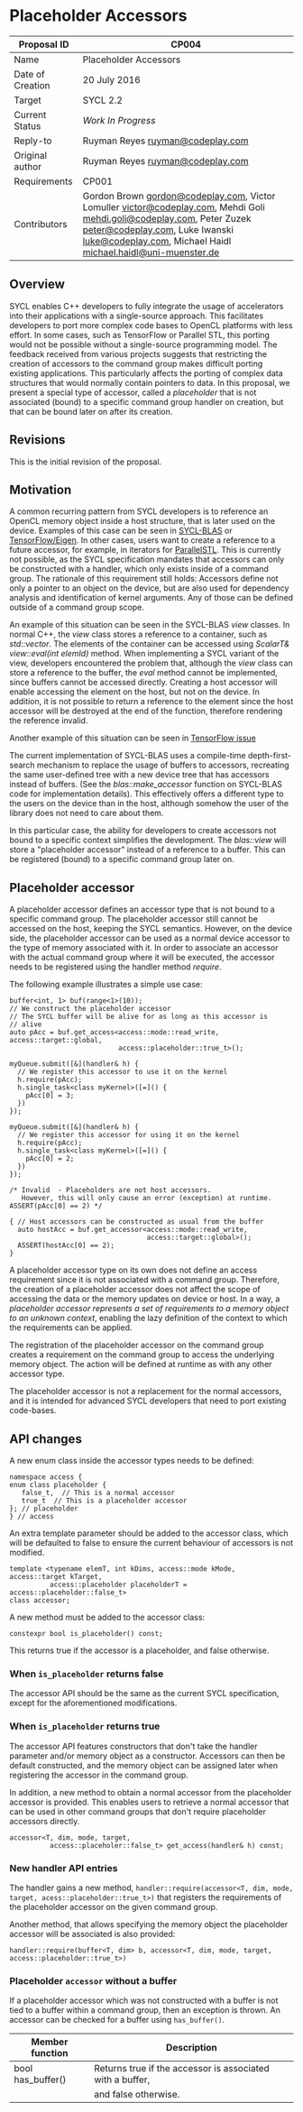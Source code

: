 # Placeholder Accessors

| Proposal ID | CP004 |
|-------------|--------|
| Name | Placeholder Accessors  |
| Date of Creation | 20 July 2016 |
| Target | SYCL 2.2 |
| Current Status | _Work In Progress_ |
| Reply-to | Ruyman Reyes <ruyman@codeplay.com> |
| Original author | Ruyman Reyes <ruyman@codeplay.com> |
| Requirements | CP001 |
| Contributors | Gordon Brown <gordon@codeplay.com>, Victor Lomuller <victor@codeplay.com>, Mehdi Goli <mehdi.goli@codeplay.com>, Peter Zuzek <peter@codeplay.com>, Luke Iwanski <luke@codeplay.com>, Michael Haidl <michael.haidl@uni-muenster.de> |

## Overview

SYCL enables C++ developers to fully integrate the usage of accelerators into their applications
with a single-source approach. This facilitates developers to port more complex code bases
to OpenCL platforms with less effort. In some cases, such as TensorFlow or Parallel STL, this porting would not be possible without a single-source programming model.
The feedback received from various projects suggests that restricting the creation
of accessors to the command group makes difficult porting existing applications.
This particularly affects the porting of complex data structures that would normally contain pointers to data.
In this proposal, we present a special type of accessor, called a _placeholder_
that is not associated (bound) to a specific command group handler on creation,
but that can be bound later on after its creation.

## Revisions

This is the initial revision of the proposal.

## Motivation

A common recurring pattern from SYCL developers is to reference an OpenCL
memory object inside a host structure, that is later used on the device.
Examples of this case can be seen in [SYCL-BLAS][1] or [TensorFlow/Eigen][2].
In other cases, users want to create a reference to a future accessor, for example,
in iterators for [ParallelSTL][3].
This is currently not possible, as the SYCL specification mandates that accessors
can only be constructed with a handler, which only exists inside of a command group.
The rationale of this requirement still holds: Accessors define not only a pointer to an object
on the device, but are also used for dependency analysis and identification of kernel
arguments. Any of those can be defined outside of a command group scope.


An example of this situation can be seen in the SYCL-BLAS _view_ classes.
In normal C++, the _view_ class stores a reference to a container, such
as _std::vector<ScalarT>_.
The elements of the container can be accessed using _ScalarT& view::eval(int elemId)_ method.
When implementing a SYCL variant of the view, developers encountered the problem that,
although the _view_ class can store a reference to the buffer, the _eval_ method cannot
be implemented, since buffers cannot be accessed directly.
Creating a host accessor will enable accessing the element on the host, but not
on the device. In addition, it is not possible to return a reference to the element
since the host accessor will be destroyed at the end of the function, therefore
rendering the reference invalid.

Another example of this situation can be seen in [TensorFlow issue][4]

The current implementation of SYCL-BLAS uses a compile-time depth-first-search
mechanism to replace the usage of buffers to accessors, recreating the same
user-defined tree with a new device tree that has accessors instead of buffers.
(See the *blas::make_accessor* function on SYCL-BLAS
code for implementation details).
This effectively offers a different type to the users on the device than
in the host, although somehow the user of the library does not need to care
about them.

In this particular case, the ability for developers to create accessors
not bound to a specific context simplifies the development.
The _blas::view_ will store a "placeholder accessor" instead of a reference to a
buffer. This can be registered (bound) to a specific command group later on.


## Placeholder accessor

A placeholder accessor defines an accessor type that is not bound to a specific
command group.
The placeholder accessor still cannot be accessed on the host, keeping the
SYCL semantics. However, on the device side, the placeholder accessor can
be used as a normal device accessor to the type of memory associated with it.
In order to associate an accessor with the actual command group where it
will be executed, the accessor needs to be registered using the handler
method *require*.

The following example illustrates a simple use case:

```
buffer<int, 1> buf(range<1>(10));
// We construct the placeholder accessor
// The SYCL buffer will be alive for as long as this accessor is
// alive
auto pAcc = buf.get_access<access::mode::read_write, access::target::global,
                           access::placeholder::true_t>();

myQueue.submit([&](handler& h) {
  // We register this accessor to use it on the kernel
  h.require(pAcc);
  h.single_task<class myKernel>([=]() {
    pAcc[0] = 3;
  })
});

myQueue.submit([&](handler& h) {
  // We register this accessor for using it on the kernel
  h.require(pAcc);
  h.single_task<class myKernel>([=]() {
    pAcc[0] = 2;
  })
});

/* Invalid  - Placeholders are not host accessors.
   However, this will only cause an error (exception) at runtime.
ASSERT(pAcc[0] == 2) */

{ // Host accessors can be constructed as usual from the buffer
  auto hostAcc = buf.get_accessor<access::mode::read_write,
                                  access::target::global>();
  ASSERT(hostAcc[0] == 2);
}
```

A placeholder accessor type on its own does not define an access requirement
since it is not associated with a command group.
Therefore, the creation of a placeholder accessor does not affect the
scope of accessing the data or the memory updates on device or host.
In a way, a _placeholder accessor represents a set of requirements to
a memory object to an unknown context_, enabling the lazy definition of
the context to which the requirements can be applied.

The registration of the placeholder accessor on the command group creates a
requirement on the command group to access the underlying memory object.
The action will be defined at runtime as with any other accessor type.

The placeholder accessor is not a replacement for the normal accessors,
and it is intended for advanced SYCL developers that need to port
existing code-bases.

## API changes

A new enum class inside the accessor types needs to be defined:

```
namespace access {
enum class placeholder {
   false_t,  // This is a normal accessor
   true_t  // This is a placeholder accessor
}; // placeholder
} // access
```

An extra template parameter should be added to the accessor class, which
will be defaulted to false to ensure the current behaviour of accessors is
not modified.

```
template <typename elemT, int kDims, access::mode kMode, access::target kTarget,
          access::placeholder placeholderT = access::placeholder::false_t>
class accessor;
```

A new method must be added to the accessor class:

```
constexpr bool is_placeholder() const;
```

This returns true if the accessor is a placeholder, and false otherwise.

### When `is_placeholder` returns false

The accessor API should be the same as the current SYCL specification,
except for the aforementioned modifications.

### When `is_placeholder` returns true

The accessor API features constructors that don't take the handler parameter
and/or memory object as a constructor. Accessors can then be default
constructed, and the memory object can be assigned later when registering
the accessor in the command group.

In addition, a new method to obtain a normal accessor from the placeholder
accessor is provided.
This enables users to retrieve a normal accessor that can be used in
other command groups that don't require placeholder accessors directly.

```
accessor<T, dim, mode, target,
          access::placeholer::false_t> get_access(handler& h) const;
```


### New handler API entries

The handler gains a new method,
`handler::require(accessor<T, dim, mode, target, acess::placeholder::true_t>)`
that registers the requirements of the placeholder accessor on the given
command group.

Another method, that allows specifying the memory object the placeholder
accessor will be associated is also provided:

`handler::require(buffer<T, dim> b,
    accessor<T, dim, mode, target, access::placeholder::true_t>)`

### Placeholder `accessor` without a buffer

If a placeholder accessor which was not constructed with a buffer is not tied
to a buffer within a command group, then an exception is thrown. An accessor
can be checked for a buffer using `has_buffer()`.

|Member function  |Description                                              |
|-----------------|---------------------------------------------------------|
|bool has_buffer()|Returns true if the accessor is associated with a buffer,|
|                 |and false otherwise.                                     |

[1]: https://github.com/codeplaysoftware/sycl-blas "SYCL-BLAS"
[2]: https://github.com/lukeiwanski/tensorflow "TensorFlow/Eigen"
[3]: https://github.com/KhronosGroup/SyclParallelSTL
[4]: https://github.com/lukeiwanski/tensorflow/issues/89
